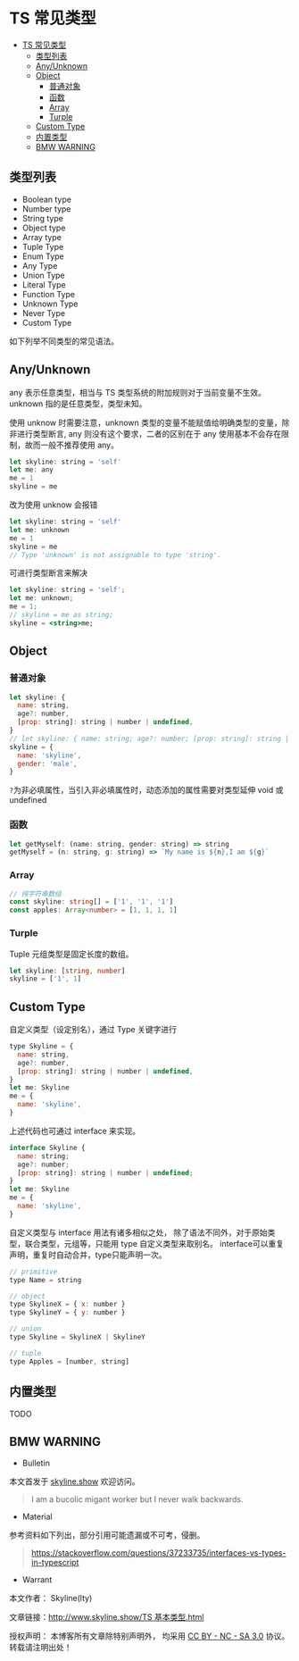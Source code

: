 # TS 常见类型

<!-- @import "[TOC]" {cmd="toc" depthFrom=1 depthTo=6 orderedList=false} -->

<!-- code_chunk_output -->

- [TS 常见类型](#ts-常见类型)
  - [类型列表](#类型列表)
  - [Any/Unknown](#anyunknown)
  - [Object](#object)
    - [普通对象](#普通对象)
    - [函数](#函数)
    - [Array](#array)
    - [Turple](#turple)
  - [Custom Type](#custom-type)
  - [内置类型](#内置类型)
  - [BMW WARNING](#bmw-warning)

<!-- /code_chunk_output -->

## 类型列表

- Boolean type
- Number type
- String type
- Object type
- Array type
- Tuple Type
- Enum Type
- Any Type
- Union Type
- Literal Type
- Function Type
- Unknown Type
- Never Type
- Custom Type

如下列举不同类型的常见语法。

## Any/Unknown

any 表示任意类型，相当与 TS 类型系统的附加规则对于当前变量不生效。
unknown 指的是任意类型，类型未知。

使用 unknow 时需要注意，unknown 类型的变量不能赋值给明确类型的变量，除非进行类型断言,
any 则没有这个要求，二者的区别在于 any 使用基本不会存在限制，故而一般不推荐使用 any。

```jsx
let skyline: string = 'self'
let me: any
me = 1
skyline = me
```

改为使用 unknow 会报错

```jsx
let skyline: string = 'self'
let me: unknown
me = 1
skyline = me
// Type 'unknown' is not assignable to type 'string'.
```

可进行类型断言来解决

```jsx
let skyline: string = 'self';
let me: unknown;
me = 1;
// skyline = me as string;
skyline = <string>me;
```

## Object

### 普通对象

```jsx
let skyline: {
  name: string,
  age?: number,
  [prop: string]: string | number | undefined,
}
// let skyline: { name: string; age?: number; [prop: string]: string | number | void };
skyline = {
  name: 'skyline',
  gender: 'male',
}
```

`?`为非必填属性，当引入非必填属性时，动态添加的属性需要对类型延伸 void 或 undefined

### 函数

```jsx
let getMyself: (name: string, gender: string) => string
getMyself = (n: string, g: string) => `My name is ${n},I am ${g}`
```

### Array

```ts
// 纯字符串数组
const skyline: string[] = ['1', '1', '1']
const apples: Array<number> = [1, 1, 1, 1]
```

### Turple

Tuple 元组类型是固定长度的数组。

```ts
let skyline: [string, number]
skyline = ['1', 1]
```

## Custom Type

自定义类型（设定别名），通过 Type 关键字进行

```jsx
type Skyline = {
  name: string,
  age?: number,
  [prop: string]: string | number | undefined,
}
let me: Skyline
me = {
  name: 'skyline',
}
```

上述代码也可通过 interface 来实现。

```jsx
interface Skyline {
  name: string;
  age?: number;
  [prop: string]: string | number | undefined;
}
let me: Skyline
me = {
  name: 'skyline',
}
```

自定义类型与 interface 用法有诸多相似之处，
除了语法不同外，对于原始类型，联合类型，元组等，只能用 type 自定义类型来取别名。
interface可以重复声明，重复时自动合并，type只能声明一次。

```jsx
// primitive
type Name = string

// object
type SkylineX = { x: number }
type SkylineY = { y: number }

// union
type Skyline = SkylineX | SkylineY

// tuple
type Apples = [number, string]
```

## 内置类型

TODO

## BMW WARNING

- Bulletin

本文首发于 [skyline.show](http://www.skyline.show) 欢迎访问。

> I am a bucolic migant worker but I never walk backwards.

- Material

参考资料如下列出，部分引用可能遗漏或不可考，侵删。

> https://stackoverflow.com/questions/37233735/interfaces-vs-types-in-typescript

- Warrant

本文作者： Skyline(lty)

文章链接：[http://www.skyline.show/TS 基本类型.html](http://www.skyline.show/TS基本类型.html)

授权声明： 本博客所有文章除特别声明外， 均采用 [CC BY - NC - SA 3.0](https://creativecommons.org/licenses/by-nc-sa/3.0/deed.zh) 协议。 转载请注明出处！
